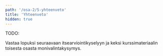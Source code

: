 ```yaml
---
path: '/osa-2/5-yhteenveto'
title: 'Yhteenveto'
hidden: true
---
```


TODO:

Vastaa lopuksi seuraavaan itsearviointikyselyyn ja keksi kurssimateriaalin toisesta osasta monivalintakysymys.

<quiznator id="5c7edffe14524713f95a71b2"></quiznator>

<quiznator id="5c7fb72e244fe21455cbcfdc"></quiznator>
